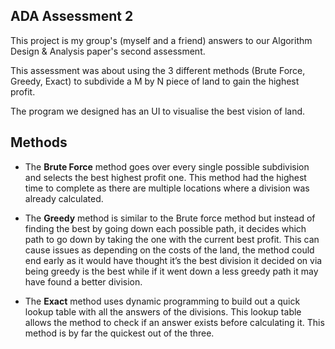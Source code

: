 ## ADA Assessment 2

This project is my group's (myself and a friend) answers to our Algorithm Design & Analysis paper's second assessment.

This assessment was about using the 3 different methods (Brute Force, Greedy, Exact) to subdivide a M by N piece of land to gain the highest profit.

The program we designed has an UI to visualise the best vision of land.


## Methods

* The **Brute Force** method goes over every single possible subdivision and selects the best highest profit one. This method had the highest time to complete as there are multiple locations where a division was already calculated.

* The **Greedy** method is similar to the Brute force method but instead of finding the best by going down each possible path, it decides which path to go down by taking the one with the current best profit. This can cause issues as depending on the costs of the land, the method could end early as it would have thought it’s the best division it decided on via being greedy is the best while if it went down a less greedy path it may have found a better division.

* The **Exact** method uses dynamic programming to build out a quick lookup table with all the answers of the divisions. This lookup table allows the method to check if an answer exists before calculating it. This method is by far the quickest out of the three.
